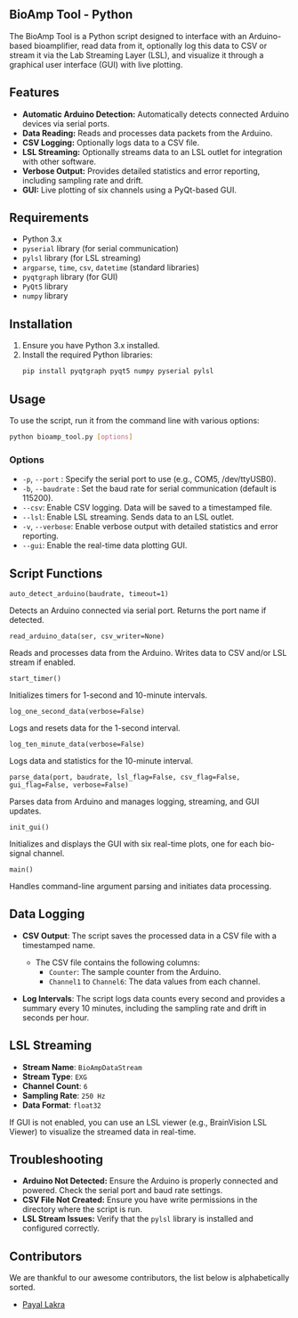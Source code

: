 ## BioAmp Tool - Python

The BioAmp Tool is a Python script designed to interface with an Arduino-based bioamplifier, read data from it, optionally log this data to CSV or stream it via the Lab Streaming Layer (LSL), and visualize it through a graphical user interface (GUI) with live plotting.

## Features

- **Automatic Arduino Detection:** Automatically detects connected Arduino devices via serial ports.
- **Data Reading:** Reads and processes data packets from the Arduino.
- **CSV Logging:** Optionally logs data to a CSV file.
- **LSL Streaming:** Optionally streams data to an LSL outlet for integration with other software.
- **Verbose Output:** Provides detailed statistics and error reporting, including sampling rate and drift.
- **GUI:** Live plotting of six channels using a PyQt-based GUI.

## Requirements

- Python 3.x
- `pyserial` library (for serial communication)
- `pylsl` library (for LSL streaming)
- `argparse`, `time`, `csv`, `datetime` (standard libraries)
- `pyqtgraph` library (for GUI)
- `PyQt5` library
- `numpy` library

## Installation

1. Ensure you have Python 3.x installed.
2. Install the required Python libraries:
    ```bash
    pip install pyqtgraph pyqt5 numpy pyserial pylsl
    ```

## Usage

To use the script, run it from the command line with various options:

```bash
python bioamp_tool.py [options]
```

### Options

- `-p`, `--port` <port>: Specify the serial port to use (e.g., COM5, /dev/ttyUSB0).
- `-b`, `--baudrate` <baudrate>: Set the baud rate for serial communication (default is 115200).
- `--csv`: Enable CSV logging. Data will be saved to a timestamped file.
- `--lsl`: Enable LSL streaming. Sends data to an LSL outlet.
- `-v`, `--verbose`: Enable verbose output with detailed statistics and error reporting.
- `--gui`: Enable the real-time data plotting GUI.

## Script Functions

 `auto_detect_arduino(baudrate, timeout=1)`

Detects an Arduino connected via serial port. Returns the port name if detected.

`read_arduino_data(ser, csv_writer=None)`

Reads and processes data from the Arduino. Writes data to CSV and/or LSL stream if enabled.

 `start_timer()`

Initializes timers for 1-second and 10-minute intervals.

 `log_one_second_data(verbose=False)`

Logs and resets data for the 1-second interval.

 `log_ten_minute_data(verbose=False)`

Logs data and statistics for the 10-minute interval.

 `parse_data(port, baudrate, lsl_flag=False, csv_flag=False, gui_flag=False, verbose=False)`

Parses data from Arduino and manages logging, streaming, and GUI updates.

 `init_gui()`

Initializes and displays the GUI with six real-time plots, one for each bio-signal channel.

 `main()`

Handles command-line argument parsing and initiates data processing.

## Data Logging

- **CSV Output**: The script saves the processed data in a CSV file with a timestamped name.
  - The CSV file contains the following columns:
    - `Counter`: The sample counter from the Arduino.
    - `Channel1` to `Channel6`: The data values from each channel.

- **Log Intervals**: The script logs data counts every second and provides a summary every 10 minutes, including the sampling rate and drift in seconds per hour.

## LSL Streaming

- **Stream Name**: `BioAmpDataStream`
- **Stream Type**: `EXG`
- **Channel Count**: `6`
- **Sampling Rate**: `250 Hz`
- **Data Format**: `float32`

If GUI is not enabled, you can use an LSL viewer (e.g., BrainVision LSL Viewer) to visualize the streamed data in real-time.

## Troubleshooting

- **Arduino Not Detected:** Ensure the Arduino is properly connected and powered. Check the serial port and baud rate settings.
- **CSV File Not Created:** Ensure you have write permissions in the directory where the script is run.
- **LSL Stream Issues:** Verify that the `pylsl` library is installed and configured correctly.

## Contributors

We are thankful to our awesome contributors, the list below is alphabetically sorted.

- [Payal Lakra](https://github.com/payallakra)